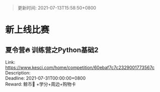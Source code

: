 > 更新时间: 2021-07-13T15:58:50+0800 

# 新上线比赛


## 夏令营🔥 训练营之Python基础2
Link: https://www.kesci.com/home/competition/60ebaf7c7c2329001773567c  
Description:   
Deadline: 2021-07-31T00:00:00+0800  
Reward: 鲸币🐳 +学分+周边+购物卡  

